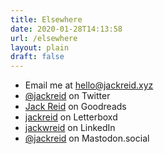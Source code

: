 ```yaml
---
title: Elsewhere
date: 2020-01-28T14:13:58
url: /elsewhere
layout: plain
draft: false
---
```


- Email me at [hello@jackreid.xyz](mailto:hello@jackreid.xyz)
- [@jackreid](https://twitter.com/jackreid) on Twitter
- [Jack Reid](https://www.goodreads.com/user/show/54047855-jack-reid) on Goodreads
- [jackreid](https://letterboxd.com/jackreid/) on Letterboxd
- [jackwreid](https://linkedin.com/in/jackwreid) on LinkedIn
- [@jackreid](https://mastodon.social/@jackreid) on Mastodon.social

